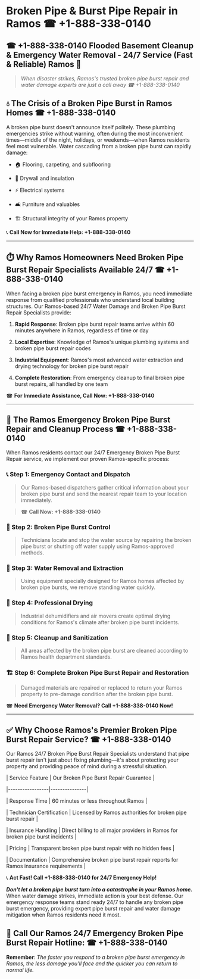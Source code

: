 # Broken Pipe & Burst Pipe Repair in Ramos ☎ +1-888-338-0140  
## ☎ +1-888-338-0140 Flooded Basement Cleanup & Emergency Water Removal - 24/7 Service (Fast & Reliable) Ramos 🚨  

> *When disaster strikes, Ramos's trusted broken pipe burst repair and water damage experts are just a call away ☎ +1-888-338-0140*  

## 💧 The Crisis of a Broken Pipe Burst in Ramos Homes ☎ +1-888-338-0140  

A broken pipe burst doesn't announce itself politely. These plumbing emergencies strike without warning, often during the most inconvenient times—middle of the night, holidays, or weekends—when Ramos residents feel most vulnerable. Water cascading from a broken pipe burst can rapidly damage:  

* 🏠 Flooring, carpeting, and subflooring  
* 🧱 Drywall and insulation  
* ⚡ Electrical systems  
* 🛋️ Furniture and valuables  
* 🏗️ Structural integrity of your Ramos property  

📞 **Call Now for Immediate Help: +1-888-338-0140**  

---  

## ⏱️ Why Ramos Homeowners Need Broken Pipe Burst Repair Specialists Available 24/7 ☎ +1-888-338-0140  

When facing a broken pipe burst emergency in Ramos, you need immediate response from qualified professionals who understand local building structures. Our Ramos-based 24/7 Water Damage and Broken Pipe Burst Repair Specialists provide:  

1. **Rapid Response**: Broken pipe burst repair teams arrive within 60 minutes anywhere in Ramos, regardless of time or day  
2. **Local Expertise**: Knowledge of Ramos's unique plumbing systems and broken pipe burst repair codes  
3. **Industrial Equipment**: Ramos's most advanced water extraction and drying technology for broken pipe burst repair  
4. **Complete Restoration**: From emergency cleanup to final broken pipe burst repairs, all handled by one team  

☎ **For Immediate Assistance, Call Now: +1-888-338-0140**  

---  

## 🔧 The Ramos Emergency Broken Pipe Burst Repair and Cleanup Process ☎ +1-888-338-0140  

When Ramos residents contact our 24/7 Emergency Broken Pipe Burst Repair service, we implement our proven Ramos-specific process:  

### 📞 Step 1: Emergency Contact and Dispatch  
> Our Ramos-based dispatchers gather critical information about your broken pipe burst and send the nearest repair team to your location immediately.  
> ☎ **Call Now: +1-888-338-0140**  

### 🚿 Step 2: Broken Pipe Burst Control  
> Technicians locate and stop the water source by repairing the broken pipe burst or shutting off water supply using Ramos-approved methods.  

### 🌊 Step 3: Water Removal and Extraction  
> Using equipment specially designed for Ramos homes affected by broken pipe bursts, we remove standing water quickly.  

### 💨 Step 4: Professional Drying  
> Industrial dehumidifiers and air movers create optimal drying conditions for Ramos's climate after broken pipe burst incidents.  

### 🧼 Step 5: Cleanup and Sanitization  
> All areas affected by the broken pipe burst are cleaned according to Ramos health department standards.  

### 🏗️ Step 6: Complete Broken Pipe Burst Repair and Restoration  
> Damaged materials are repaired or replaced to return your Ramos property to pre-damage condition after the broken pipe burst.  

☎ **Need Emergency Water Removal? Call +1-888-338-0140 Now!**  

---  

## ✅ Why Choose Ramos's Premier Broken Pipe Burst Repair Service? ☎ +1-888-338-0140  

Our Ramos 24/7 Broken Pipe Burst Repair Specialists understand that pipe burst repair isn't just about fixing plumbing—it's about protecting your property and providing peace of mind during a stressful situation.  

| Service Feature | Our Broken Pipe Burst Repair Guarantee |  
|-----------------|---------------|  
| Response Time | 60 minutes or less throughout Ramos |  
| Technician Certification | Licensed by Ramos authorities for broken pipe burst repair |  
| Insurance Handling | Direct billing to all major providers in Ramos for broken pipe burst incidents |  
| Pricing | Transparent broken pipe burst repair with no hidden fees |  
| Documentation | Comprehensive broken pipe burst repair reports for Ramos insurance requirements |  

📞 **Act Fast! Call +1-888-338-0140 for 24/7 Emergency Help!**  

***Don't let a broken pipe burst turn into a catastrophe in your Ramos home.*** When water damage strikes, immediate action is your best defense. Our emergency response teams stand ready 24/7 to handle any broken pipe burst emergency, providing expert pipe burst repair and water damage mitigation when Ramos residents need it most.  

## 📱 Call Our Ramos 24/7 Emergency Broken Pipe Burst Repair Hotline: ☎ +1-888-338-0140  

**Remember**: *The faster you respond to a broken pipe burst emergency in Ramos, the less damage you'll face and the quicker you can return to normal life.*